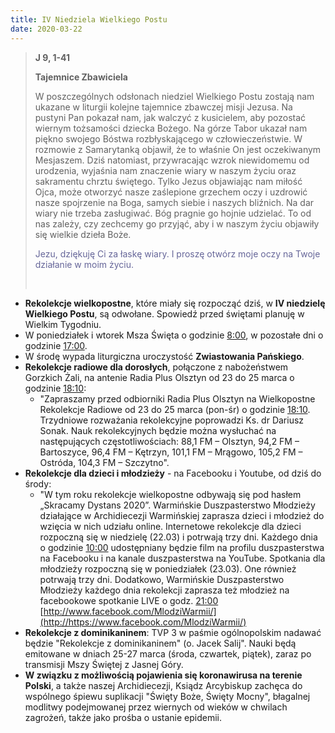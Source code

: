 ```yaml
---
title: IV Niedziela Wielkiego Postu
date: 2020-03-22
---
```


> **J 9, 1-41**
>
> **Tajemnice Zbawiciela**
>
> W poszczególnych odsłonach niedziel Wielkiego Postu zostają nam ukazane w liturgii kolejne tajemnice zbawczej misji Jezusa. Na pustyni Pan pokazał nam, jak walczyć z kusicielem, aby pozostać wiernym tożsamości dziecka Bożego. Na górze Tabor ukazał nam piękno swojego Bóstwa rozbłyskającego w człowieczeństwie. W rozmowie z Samarytanką objawił, że to właśnie On jest oczekiwanym Mesjaszem. Dziś natomiast, przywracając wzrok niewidomemu od urodzenia, wyjaśnia nam znaczenie wiary w naszym życiu oraz sakramentu chrztu świętego. Tylko Jezus objawiając nam miłość Ojca, może otworzyć nasze zaślepione grzechem oczy i uzdrowić nasze spojrzenie na Boga, samych siebie i naszych bliźnich. Na dar wiary nie trzeba zasługiwać. Bóg pragnie go hojnie udzielać. To od  nas zależy, czy zechcemy go przyjąć, aby i w naszym życiu objawiły się wielkie dzieła Boże.
>
> <span style="color: #666699;">Jezu, dziękuję Ci za łaskę wiary. I proszę otwórz moje oczy na Twoje działanie w moim życiu. </span>
>
> &nbsp;


- **Rekolekcje wielkopostne**, które miały się rozpocząć dziś, w **IV niedzielę Wielkiego Postu**, są odwołane. Spowiedź przed świętami planuję w Wielkim Tygodniu.
- W poniedziałek i wtorek Msza Święta o godzinie <u>8:00</u>, w pozostałe dni o godzinie <u>17:00</u>.
- W środę wypada liturgiczna uroczystość **Zwiastowania Pańskiego**.
- **Rekolekcje radiowe dla dorosłych**, połączone z nabożeństwem Gorzkich Żali, na antenie Radia Plus Olsztyn od 23 do 25 marca o godzinie <u>18:10</u>:
  - "Zapraszamy przed odbiorniki Radia Plus Olsztyn na Wielkopostne Rekolekcje Radiowe od 23 do 25 marca (pon-śr) o godzinie <u>18:10</u>. Trzydniowe rozważania rekolekcyjne poprowadzi Ks. dr Dariusz Sonak. Nauk rekolekcyjnych będzie można wysłuchać na następujących częstotliwościach: 88,1 FM – Olsztyn, 94,2 FM – Bartoszyce, 96,4 FM – Kętrzyn, 101,1 FM – Mrągowo, 105,2 FM – Ostróda, 104,3 FM – Szczytno".
- **Rekolekcje dla dzieci i młodzieży** - na Facebooku i Youtube, od dziś do środy:
  - "W tym roku rekolekcje wielkopostne odbywają się pod hasłem „Skracamy Dystans 2020”. Warmińskie Duszpasterstwo Młodzieży działające w Archidiecezji Warmińskiej zaprasza dzieci i młodzież do wzięcia w nich udziału online.
Internetowe rekolekcje dla dzieci rozpoczną się w niedzielę (22.03) i potrwają trzy dni. Każdego dnia o godzinie <u>10:00</u> udostępniany będzie film na profilu duszpasterstwa na Facebooku i na kanale duszpasterstwa na YouTube.
Spotkania dla młodzieży rozpoczną się w poniedziałek (23.03). One również potrwają trzy dni. Dodatkowo, Warmińskie Duszpasterstwo Młodzieży każdego dnia rekolekcji zaprasza też młodzież na facebookowe spotkanie LIVE o godz. <u>21:00</u>
[http://www.facebook.com/MlodziWarmii/](http://https://www.facebook.com/MlodziWarmii/)
- **Rekolekcje z dominikaninem**: TVP 3 w paśmie ogólnopolskim nadawać będzie "Rekolekcje z dominikaninem" (o. Jacek Salij". Nauki będą emitowane w dniach 25-27 marca (środa, czwartek, piątek), zaraz po transmisji Mszy Świętej z Jasnej Góry.
- **W związku z możliwością pojawienia się koronawirusa na terenie Polski**, a także naszej Archidiecezji, Ksiądz Arcybiskup zachęca do wspólnego śpiewu suplikacji "Święty Boże, Święty Mocny", błagalnej modlitwy podejmowanej przez wiernych od wieków w chwilach zagrożeń, także jako prośba o ustanie epidemii.
